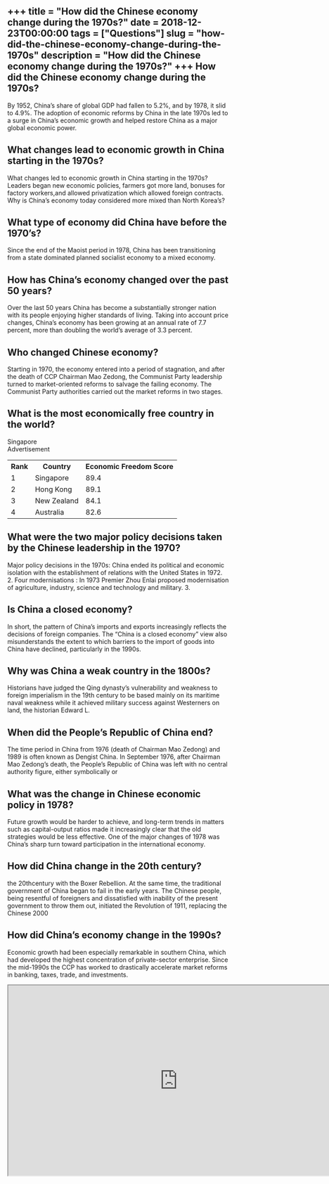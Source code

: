 +++
title = "How did the Chinese economy change during the 1970s?"
date = 2018-12-23T00:00:00
tags = ["Questions"]
slug = "how-did-the-chinese-economy-change-during-the-1970s"
description = "How did the Chinese economy change during the 1970s?"
+++
How did the Chinese economy change during the 1970s?
----------------------------------------------------

By 1952, China’s share of global GDP had fallen to 5.2%, and by 1978, it slid to 4.9%. The adoption of economic reforms by China in the late 1970s led to a surge in China’s economic growth and helped restore China as a major global economic power.

What changes lead to economic growth in China starting in the 1970s?
--------------------------------------------------------------------

What changes led to economic growth in China starting in the 1970s? Leaders began new economic policies, farmers got more land, bonuses for factory workers,and allowed privatization which allowed foreign contracts. Why is China’s economy today considered more mixed than North Korea’s?

What type of economy did China have before the 1970’s?
------------------------------------------------------

Since the end of the Maoist period in 1978, China has been transitioning from a state dominated planned socialist economy to a mixed economy.

How has China’s economy changed over the past 50 years?
-------------------------------------------------------

Over the last 50 years China has become a substantially stronger nation with its people enjoying higher standards of living. Taking into account price changes, China’s economy has been growing at an annual rate of 7.7 percent, more than doubling the world’s average of 3.3 percent.

Who changed Chinese economy?
----------------------------

Starting in 1970, the economy entered into a period of stagnation, and after the death of CCP Chairman Mao Zedong, the Communist Party leadership turned to market-oriented reforms to salvage the failing economy. The Communist Party authorities carried out the market reforms in two stages.

What is the most economically free country in the world?
--------------------------------------------------------

Singapore  
Advertisement

<table><tr><th>Rank</th><th>Country</th><th>Economic Freedom Score</th></tr><tr><td>1</td><td>Singapore</td><td>89.4</td></tr><tr><td>2</td><td>Hong Kong</td><td>89.1</td></tr><tr><td>3</td><td>New Zealand</td><td>84.1</td></tr><tr><td>4</td><td>Australia</td><td>82.6</td></tr></table>

What were the two major policy decisions taken by the Chinese leadership in the 1970?
-------------------------------------------------------------------------------------

Major policy decisions in the 1970s: China ended its political and economic isolation with the establishment of relations with the United States in 1972. 2. Four modernisations : In 1973 Premier Zhou Enlai proposed modernisation of agriculture, industry, science and technology and military. 3.

Is China a closed economy?
--------------------------

In short, the pattern of China’s imports and exports increasingly reflects the decisions of foreign companies. The “China is a closed economy” view also misunderstands the extent to which barriers to the import of goods into China have declined, particularly in the 1990s.

Why was China a weak country in the 1800s?
------------------------------------------

Historians have judged the Qing dynasty’s vulnerability and weakness to foreign imperialism in the 19th century to be based mainly on its maritime naval weakness while it achieved military success against Westerners on land, the historian Edward L.

When did the People’s Republic of China end?
--------------------------------------------

The time period in China from 1976 (death of Chairman Mao Zedong) and 1989 is often known as Dengist China. In September 1976, after Chairman Mao Zedong’s death, the People’s Republic of China was left with no central authority figure, either symbolically or

What was the change in Chinese economic policy in 1978?
-------------------------------------------------------

Future growth would be harder to achieve, and long-term trends in matters such as capital-output ratios made it increasingly clear that the old strategies would be less effective. One of the major changes of 1978 was China’s sharp turn toward participation in the international economy.

How did China change in the 20th century?
-----------------------------------------

the 20thcentury with the Boxer Rebellion. At the same time, the traditional government of China began to fail in the early years. The Chinese people, being resentful of foreigners and dissatisfied with inability of the present government to throw them out, initiated the Revolution of 1911, replacing the Chinese 2000

How did China’s economy change in the 1990s?
--------------------------------------------

Economic growth had been especially remarkable in southern China, which had developed the highest concentration of private-sector enterprise. Since the mid-1990s the CCP has worked to drastically accelerate market reforms in banking, taxes, trade, and investments.

<iframe allow="accelerometer; autoplay; clipboard-write; encrypted-media; gyroscope; picture-in-picture" allowfullscreen="" class="__youtube_prefs__  epyt-is-override  no-lazyload" data-no-lazy="1" data-origheight="433" data-origwidth="770" data-skipgform_ajax_framebjll="" height="433" id="_ytid_37003" loading="lazy" src="https://www.youtube.com/embed/xWRhPf9Qzmw?enablejsapi=1&autoplay=0&cc_load_policy=0&cc_lang_pref=&iv_load_policy=1&loop=0&modestbranding=0&rel=1&fs=1&playsinline=0&autohide=2&theme=dark&color=red&controls=1&" title="YouTube player" width="770"></iframe>